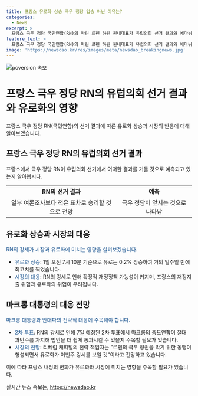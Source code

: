 ```yaml
---
title: 프랑스 유로화 상승 극우 정당 압승 아닌 이유는?
categories:
  - News
excerpt: >
  프랑스 극우 정당 국민연합(RN)의 마린 르펜 하원 원내대표가 유럽의회 선거 결과와 에마뉘엘 마크롱 대통령의 의회 해산 발표에 대해 권력을 행사할 준비가 돼 있다고 밝혔다. 극우 정당이 일부 여론조사보다 적은 표차로 승리할 것으로 예측되고, 이에 유로화가 상승했다. 2차 투표 이후 RN의 강세로 재정정책 가능성이 커지며, 마크롱의 지지율에 따라 유로화의 동향이 좌우될 전망이다.
feature_text: >
  프랑스 극우 정당 국민연합(RN)의 마린 르펜 하원 원내대표가 유럽의회 선거 결과와 에마뉘엘 마크롱 대통령의 의회 해산 발표에 대해 권력을 행사할 준비가 돼 있다고 밝혔다. 극우 정당이 일부 여론조사보다 적은 표차로 승리할 것으로 예측되고, 이에 유로화가 상승했다. 2차 투표 이후 RN의 강세로 재정정책 가능성이 커지며, 마크롱의 지지율에 따라 유로화의 동향이 좌우될 전망이다.
image: 'https://newsdao.kr/res/images/meta/newsdao_breakingnews.jpg'
---
```


<p><img src="https://newsdao.kr/res/images/meta/newsdao_breakingnews.jpg" alt="pcversion 속보" /></p>

<h1>프랑스 극우 정당 RN의 유럽의회 선거 결과와 유로화의 영향</h1>

<p data-ke-size="size16">프랑스 극우 정당 RN(국민연합)의 선거 결과에 따른 유로화 상승과 시장의 반응에 대해 알아보겠습니다.</p>

<h2>프랑스 극우 정당 RN의 유럽의회 선거 결과</h2>

<p>프랑스에서 극우 정당 RN이 유럽의회 선거에서 어떠한 결과를 거둘 것으로 예측되고 있는지 알아봅시다.</p>

<table>
  <tbody>
    <tr>
      <td style="text-align: center; height: 17px;"><b>RN의 선거 결과</b></td>
      <td style="text-align: center; height: 17px;"><b>예측</b></td>
    </tr>
    <tr>
      <td style="text-align: center; height: 17px;">일부 여론조사보다 적은 표차로 승리할 것으로 전망</td>
      <td style="text-align: center; height: 17px;">극우 정당이 앞서는 것으로 나타남</td>
    </tr>
  </tbody>
</table>

<h2>유로화 상승과 시장의 대응</h2>

<p><span style="color: #1a5490;">RN의 강세가 시장과 유로화에 미치는 영향을 살펴보겠습니다.</span></p>

<ul>
  <li><span style="color: #1a5490;">유로화 상승</span>: 1일 오전 7시 10분 기준으로 유로는 0.2% 상승하여 거의 일주일 만에 최고치를 찍었습니다.</li>
  <li><span style="color: #1a5490;">시장의 대응</span>: RN의 강세로 인해 확장적 재정정책 가능성이 커지며, 프랑스의 재정지출 위험과 유로화의 위협이 우려됩니다.</li>
</ul>

<h2>마크롱 대통령의 대응 전망</h2>

<p><span style="color: #1a5490;">마크롱 대통령과 반대파의 전략적 대응에 주목해야 합니다.</span></p>

<ul>
  <li><span style="color: #1a5490;">2차 투표</span>: RN의 강세로 인해 7일 예정된 2차 투표에서 마크롱의 중도연합이 절대 과반수를 차지해 법안을 더 쉽게 통과시킬 수 있을지 주목할 필요가 있습니다.</li>
  <li><span style="color: #1a5490;">시장의 전망</span>: 리베럼 캐피털의 전략 책임자는 "르펜의 극우 정권을 막기 위한 동맹이 형성되면서 유로화가 이번주 강세를 보일 것"이라고 전망하고 있습니다.</li>
</ul>

<p>이에 따라 프랑스 내정의 변화가 유로화와 시장에 미치는 영향을 주목할 필요가 있습니다.</p>
실시간 뉴스 속보는, <a href="https://newsdao.kr" rel="dofollow">https://newsdao.kr</a>


